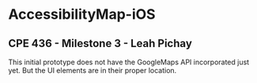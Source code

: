 # AccessibilityMap-iOS

## CPE 436 - Milestone 3 - Leah Pichay

This initial prototype does not have the GoogleMaps API incorporated just yet. But the UI elements are in their proper location.

